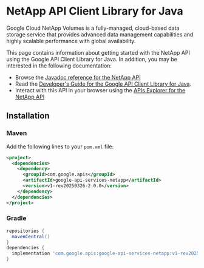 # NetApp API Client Library for Java

Google Cloud NetApp Volumes is a fully-managed, cloud-based data storage service that provides advanced data management capabilities and highly scalable performance with global availability.

This page contains information about getting started with the NetApp API
using the Google API Client Library for Java. In addition, you may be interested
in the following documentation:

* Browse the [Javadoc reference for the NetApp API][javadoc]
* Read the [Developer's Guide for the Google API Client Library for Java][google-api-client].
* Interact with this API in your browser using the [APIs Explorer for the NetApp API][api-explorer]

## Installation

### Maven

Add the following lines to your `pom.xml` file:

```xml
<project>
  <dependencies>
    <dependency>
      <groupId>com.google.apis</groupId>
      <artifactId>google-api-services-netapp</artifactId>
      <version>v1-rev20250326-2.0.0</version>
    </dependency>
  </dependencies>
</project>
```

### Gradle

```gradle
repositories {
  mavenCentral()
}
dependencies {
  implementation 'com.google.apis:google-api-services-netapp:v1-rev20250326-2.0.0'
}
```

[javadoc]: https://googleapis.dev/java/google-api-services-netapp/latest/index.html
[google-api-client]: https://github.com/googleapis/google-api-java-client/
[api-explorer]: https://developers.google.com/apis-explorer/#p/netapp/v1/
